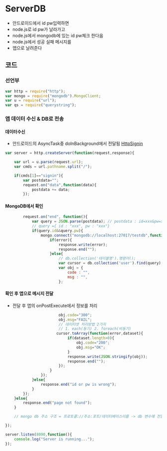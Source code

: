 # ServerDB
- 안드로이드에서 id pw입력하면
- node.js로 id pw가 날라가고
- node.js에서 mongodb에 있는 id pw체크 한다음
- node.js에서 성공 실패 메시지를
- 앱으로 날려준다

## 코드

### 선언부

```JavaScript
var http = require("http");
var mongo = require("mongodb").MongoClient;
var u = require("url");
var qs = require("querystring");

```

### 앱 데이터 수신 & DB로 전송

#### 데이터수신
- 안드로이드의 AsyncTask중 doInBackground에서 전달됨
[HttpSignin](https://github.com/kps990515/ProgrammingStudy/tree/master/Android/HttpSignin)
```JavaScript
var server = http.createServer(function(request,response){

    var url = u.parse(request.url);
    var cmds = url.pathname.split("/");

    if(cmds[1]=="signin"){
        var postdata="";
        request.on("data",function(data){
            postdata += data;
        });
```

#### MongoDB에서 확인

```JavaScript
        request.on("end", function(){
            var query = JSON.parse(postdata); // postdata : id=xxx&pw=xxxx
            // query ={ id : "xxx", pw : "xxx"}   
            if(query.id&&query.pw){
                mongo.connect("mongodb://localhost:27017/testdb",function(error,db){
                    if(error){
                        response.write(error);
                        response.end("");
                    }else{
                        // db.collection('테이블명').명령어();
                        var cursor = db.collection('user').find(query);
                        var obj = {
                            code : "",
                            msg : "",
                        };
```

#### 확인 후 앱으로 메시지 전달
- 전달 후 앱의 onPostExecute에서 정보를 처리

```JavaScript
                        obj.code="300";
                        obj.msg="FAIL";
                        // 데이터셋 처리방법 2가지
                        // 1. each(동기) 2. foreach(비동기)
                       cursor.toArray(function(error,dataset){
                            if(dataset.length>0){
                                obj.code="200";
                                obj.msg="OK";
                            }
                            response.write(JSON.stringify(obj));
                            response.end("");
                        });
                    }
                });
            }else{
                response.end("id or pw is wrong");                
            }
        });    
    }else{
        response.end("page not found");
    }

    // mongo db 주소 구조 = 프로토콜://주소:포트/데이터베이스이름 -> db 변수에 전달

});

server.listen(8090,function(){
    console.log("Server is running...");
});
```
